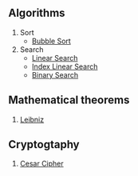 ## Algorithms
1. Sort
    - [Bubble Sort](/sort/main.c)
2. Search
    - [Linear Search](/linearSearch/main.cpp)
    - [Index Linear Search](/indexLinearSearch/main.cpp)
    - [Binary Search](/linearSearch/main.cpp)


## Mathematical theorems
1. [Leibniz](/leibniz/main.c)

## Cryptogtaphy
1. [Cesar Cipher](/cesarCipher/main.c)
